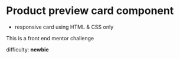 # Product preview card component

- responsive card using HTML & CSS only 

This is a front end mentor challenge

difficulty: **newbie** 
